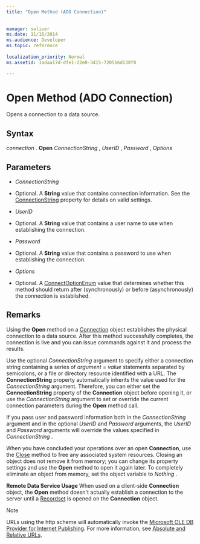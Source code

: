 ```yaml
---
title: "Open Method (ADO Connection)"
 
 
manager: soliver
ms.date: 11/16/2014
ms.audience: Developer
ms.topic: reference
  
localization_priority: Normal
ms.assetid: 1adaa17d-dfe1-22e0-3415-720516d138f8

---
```


# Open Method (ADO Connection)

Opens a connection to a data source.
  
## Syntax

 *connection*  . **Open** *ConnectionString*  ,  *UserID*  ,  *Password*  ,  *Options* 
  
## Parameters

-  *ConnectionString* 
    
- Optional. A **String** value that contains connection information. See the [ConnectionString](connectionstring-property-ado.md) property for details on valid settings. 
    
-  *UserID* 
    
- Optional. A **String** value that contains a user name to use when establishing the connection. 
    
-  *Password* 
    
- Optional. A **String** value that contains a password to use when establishing the connection. 
    
-  *Options* 
    
- Optional. A [ConnectOptionEnum](connectoptionenum.md) value that determines whether this method should return after (synchronously) or before (asynchronously) the connection is established. 
    
## Remarks

Using the **Open** method on a [Connection](connection-object-ado.md) object establishes the physical connection to a data source. After this method successfully completes, the connection is live and you can issue commands against it and process the results. 
  
Use the optional  *ConnectionString*  argument to specify either a connection string containing a series of  *argument*  *= value*  statements separated by semicolons, or a file or directory resource identified with a URL. The **ConnectionString** property automatically inherits the value used for the  *ConnectionString*  argument. Therefore, you can either set the **ConnectionString** property of the **Connection** object before opening it, or use the  *ConnectionString*  argument to set or override the current connection parameters during the **Open** method call. 
  
If you pass user and password information both in the  *ConnectionString*  argument and in the optional  *UserID*  and  *Password*  arguments, the  *UserID*  and  *Password*  arguments will override the values specified in  *ConnectionString*  . 
  
When you have concluded your operations over an open **Connection**, use the [Close](close-method-ado.md) method to free any associated system resources. Closing an object does not remove it from memory; you can change its property settings and use the **Open** method to open it again later. To completely eliminate an object from memory, set the object variable to  *Nothing*  . 
  
 **Remote Data Service Usage** When used on a client-side **Connection** object, the **Open** method doesn't actually establish a connection to the server until a [Recordset](recordset-object-ado.md) is opened on the **Connection** object. 
  
> [!NOTE]
> URLs using the http scheme will automatically invoke the [Microsoft OLE DB Provider for Internet Publishing](microsoft-ole-db-provider-for-internet-publishing.md). For more information, see [Absolute and Relative URLs](absolute-and-relative-urls.md). 
  

